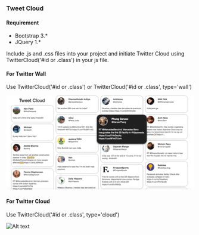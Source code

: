 ### Tweet Cloud

#### Requirement

* Bootstrap 3.*
* JQuery 1.*

Include .js and .css files into your project and initiate Twitter Cloud using TwitterCloud('#id or .class') in your js file. 

#### For Twitter Wall

Use TwitterCloud('#id or .class') or TwitterCloud('#id or .class', type='wall')

![Alt text](/screenshot.png?raw=true "Twitter Wall")


#### For Twitter Cloud

Use TwitterCloud('#id or .class', type='cloud')

![Alt text](/screenshot_wall.png?raw=true "Twitter Cloud")